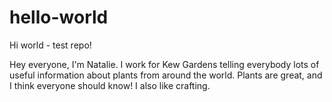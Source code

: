 # hello-world
Hi world - test repo!

Hey everyone, I'm Natalie.
I work for Kew Gardens telling everybody lots of useful information about plants from around the world. Plants are great, and I think everyone should know! I also like crafting.
